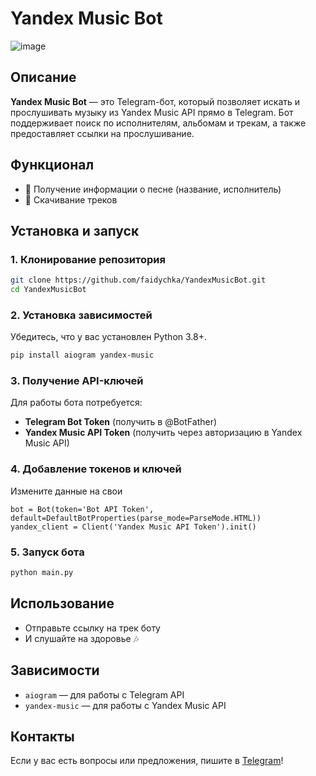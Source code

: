 # Yandex Music Bot
![image](https://github.com/user-attachments/assets/aefc9f26-5ed2-48b9-8fc6-181c0879b312)

## Описание
**Yandex Music Bot** — это Telegram-бот, который позволяет искать и прослушивать музыку из Yandex Music API прямо в Telegram. Бот поддерживает поиск по исполнителям, альбомам и трекам, а также предоставляет ссылки на прослушивание.

## Функционал
- 🎵 Получение информации о песне (название, исполнитель)
- 🔗 Скачивание треков

## Установка и запуск

### 1. Клонирование репозитория
```bash
git clone https://github.com/faidychka/YandexMusicBot.git
cd YandexMusicBot
```

### 2. Установка зависимостей
Убедитесь, что у вас установлен Python 3.8+.
```bash
pip install aiogram yandex-music
```

### 3. Получение API-ключей
Для работы бота потребуется:
- **Telegram Bot Token** (получить в @BotFather)
- **Yandex Music API Token** (получить через авторизацию в Yandex Music API)

### 4. Добавление токенов и ключей
Измените данные на свои
```env
bot = Bot(token='Bot API Token', default=DefaultBotProperties(parse_mode=ParseMode.HTML))
yandex_client = Client('Yandex Music API Token').init()
```

### 5. Запуск бота
```bash
python main.py
```

## Использование
- Отправьте ссылку на трек боту
- И слушайте на здоровье 🎶

## Зависимости
- `aiogram` — для работы с Telegram API
- `yandex-music` — для работы с Yandex Music API

## Контакты
Если у вас есть вопросы или предложения, пишите в [Telegram](https://t.me/faidychka)!

